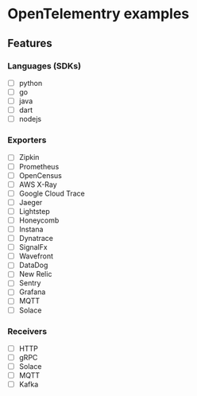 # OpenTelementry examples

## Features

### Languages (SDKs)

- [ ] python
- [ ] go
- [ ] java
- [ ] dart
- [ ] nodejs

### Exporters

- [ ] Zipkin
- [ ] Prometheus
- [ ] OpenCensus
- [ ] AWS X-Ray
- [ ] Google Cloud Trace
- [ ] Jaeger
- [ ] Lightstep
- [ ] Honeycomb
- [ ] Instana
- [ ] Dynatrace
- [ ] SignalFx
- [ ] Wavefront
- [ ] DataDog
- [ ] New Relic
- [ ] Sentry
- [ ] Grafana
- [ ] MQTT
- [ ] Solace

### Receivers

- [ ] HTTP
- [ ] gRPC
- [ ] Solace
- [ ] MQTT
- [ ] Kafka
